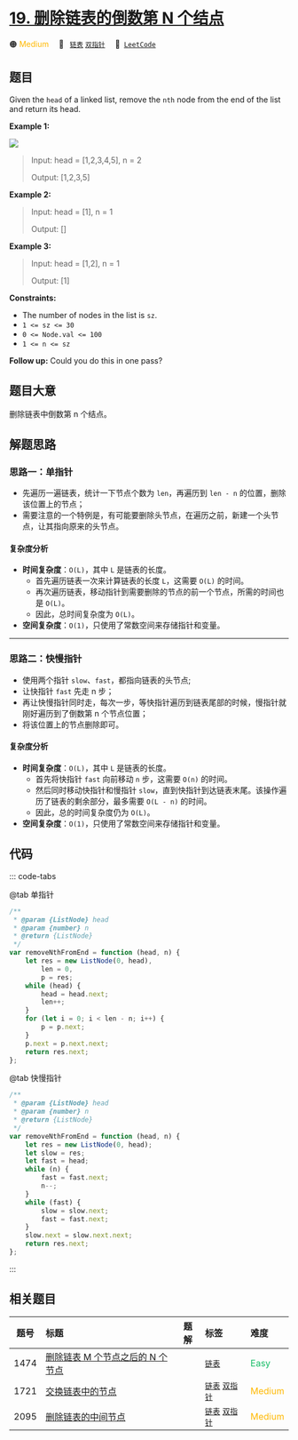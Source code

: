 # [19. 删除链表的倒数第 N 个结点](https://leetcode.com/problems/remove-nth-node-from-end-of-list)

🟠 <font color=#ffb800>Medium</font>&emsp; 🔖&ensp; [`链表`](/tag/linked-list.md) [`双指针`](/tag/two-pointers.md)&emsp; 🔗&ensp;[`LeetCode`](https://leetcode.com/problems/remove-nth-node-from-end-of-list)

## 题目

Given the `head` of a linked list, remove the `nth` node from the end of the
list and return its head.

**Example 1:**

![](https://assets.leetcode.com/uploads/2020/10/03/remove_ex1.jpg)

> Input: head = [1,2,3,4,5], n = 2
>
> Output: [1,2,3,5]

**Example 2:**

> Input: head = [1], n = 1
>
> Output: []

**Example 3:**

> Input: head = [1,2], n = 1
>
> Output: [1]

**Constraints:**

- The number of nodes in the list is `sz`.
- `1 <= sz <= 30`
- `0 <= Node.val <= 100`
- `1 <= n <= sz`

**Follow up:** Could you do this in one pass?

## 题目大意

删除链表中倒数第 n 个结点。

## 解题思路

### 思路一：单指针

- 先遍历一遍链表，统计一下节点个数为 `len`，再遍历到 `len - n` 的位置，删除该位置上的节点；
- 需要注意的一个特例是，有可能要删除头节点，在遍历之前，新建一个头节点，让其指向原来的头节点。

#### 复杂度分析

- **时间复杂度**：`O(L)`，其中 `L` 是链表的长度。
  - 首先遍历链表一次来计算链表的长度 `L`，这需要 `O(L)` 的时间。
  - 再次遍历链表，移动指针到需要删除的节点的前一个节点，所需的时间也是 `O(L)`。
  - 因此，总时间复杂度为 `O(L)`。
- **空间复杂度**：`O(1)`，只使用了常数空间来存储指针和变量。

---

### 思路二：快慢指针

- 使用两个指针 `slow`、`fast`，都指向链表的头节点;
- 让快指针 `fast` 先走 n 步；
- 再让快慢指针同时走，每次一步，等快指针遍历到链表尾部的时候，慢指针就刚好遍历到了倒数第 n 个节点位置；
- 将该位置上的节点删除即可。

#### 复杂度分析

- **时间复杂度**：`O(L)`，其中 `L` 是链表的长度。
  - 首先将快指针 `fast` 向前移动 `n` 步，这需要 `O(n)` 的时间。
  - 然后同时移动快指针和慢指针 `slow`，直到快指针到达链表末尾。该操作遍历了链表的剩余部分，最多需要 `O(L - n)` 的时间。
  - 因此，总的时间复杂度仍为 `O(L)`。
- **空间复杂度**：`O(1)`，只使用了常数空间来存储指针和变量。

## 代码

::: code-tabs

@tab 单指针

```javascript
/**
 * @param {ListNode} head
 * @param {number} n
 * @return {ListNode}
 */
var removeNthFromEnd = function (head, n) {
	let res = new ListNode(0, head),
		len = 0,
		p = res;
	while (head) {
		head = head.next;
		len++;
	}
	for (let i = 0; i < len - n; i++) {
		p = p.next;
	}
	p.next = p.next.next;
	return res.next;
};
```

@tab 快慢指针

```javascript
/**
 * @param {ListNode} head
 * @param {number} n
 * @return {ListNode}
 */
var removeNthFromEnd = function (head, n) {
	let res = new ListNode(0, head);
	let slow = res;
	let fast = head;
	while (n) {
		fast = fast.next;
		n--;
	}
	while (fast) {
		slow = slow.next;
		fast = fast.next;
	}
	slow.next = slow.next.next;
	return res.next;
};
```

:::

## 相关题目

<!-- prettier-ignore -->
| 题号 | 标题 | 题解 | 标签 | 难度 |
| :------: | :------ | :------: | :------ | :------ |
| 1474 | [删除链表 M 个节点之后的 N 个节点](https://leetcode.com/problems/delete-n-nodes-after-m-nodes-of-a-linked-list) |  |  [`链表`](/tag/linked-list.md) | <font color=#15bd66>Easy</font> |
| 1721 | [交换链表中的节点](https://leetcode.com/problems/swapping-nodes-in-a-linked-list) |  |  [`链表`](/tag/linked-list.md) [`双指针`](/tag/two-pointers.md) | <font color=#ffb800>Medium</font> |
| 2095 | [删除链表的中间节点](https://leetcode.com/problems/delete-the-middle-node-of-a-linked-list) |  |  [`链表`](/tag/linked-list.md) [`双指针`](/tag/two-pointers.md) | <font color=#ffb800>Medium</font> |
